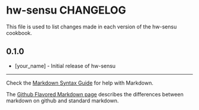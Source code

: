 hw-sensu CHANGELOG
==================

This file is used to list changes made in each version of the hw-sensu cookbook.

0.1.0
-----
- [your_name] - Initial release of hw-sensu

- - -
Check the [Markdown Syntax Guide](http://daringfireball.net/projects/markdown/syntax) for help with Markdown.

The [Github Flavored Markdown page](http://github.github.com/github-flavored-markdown/) describes the differences between markdown on github and standard markdown.
